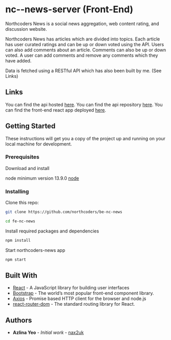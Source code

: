 # nc--news-server (Front-End)

Northcoders News is a social news aggregation, web content rating, and discussion website.

Northcoders News has articles which are divided into topics. 
Each article has user curated ratings and can be up or down voted using the API. 
Users can also add comments about an article. 
Comments can also be up or down voted. 
A user can add comments and remove any comments which they have added.

Data is fetched using a RESTful API which has also been built by me. (See Links)

## Links
You can find the api hosted [here](https://nc-student-tracker.herokuapp.com).
You can find the api repository [here](https://github.com/nax2uk/be-nc-news.git).
You can find the front-end react app deployed [here](https://northcoders-news-website.netlify.app/).

## Getting Started

These instructions will get you a copy of the project up and running on your local machine for development.

### Prerequisites

Download and install 

 node minimum version 13.9.0 [node](https://nodejs.org/en/download/)


### Installing

Clone this repo:

```bash
git clone https://github.com/northcoders/be-nc-news

cd fe-nc-news

```

Install required packages and dependencies
```bash
npm install
```

Start northcoders-news app
```bash
npm start
```

## Built With

* [React](https://reactjs.org/) - A JavaScript library for building user interfaces
* [Bootstrap](https://getbootstrap.com/) - The world’s most popular front-end component library.
* [Axios](https://www.npmjs.com/package/axios) - Promise based HTTP client for the browser and node.js
* [react-router-dom](https://www.npmjs.com/package/react-router-dom) - The standard routing library for React.


## Authors

* **Azlina Yeo** - *Initial work* - [nax2uk](https://github.com/nax2uk)

